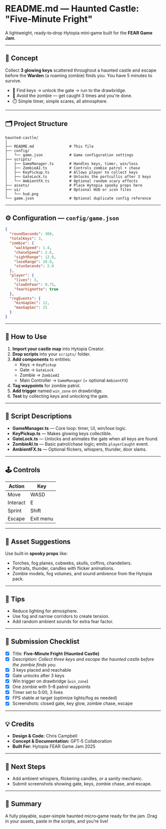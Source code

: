 # README.md — Haunted Castle: "Five‑Minute Fright"

A lightweight, ready‑to‑drop Hytopia mini‑game built for the **FEAR Game Jam**.

---

## 🎯 Concept

Collect **3 glowing keys** scattered throughout a haunted castle and escape before the **Warden** (a roaming zombie) finds you. You have 5 minutes to survive.

- 🔑 Find keys → unlock the gate → run to the drawbridge.
- 🧟 Avoid the zombie — get caught 3 times and you're done.
- ⏱️ Simple timer, simple scares, all atmosphere.

---

## 🗂️ Project Structure

```
haunted-castle/
│
├── README.md                # This file
├── config/
│   └── game.json            # Game configuration settings
├── scripts/
│   ├── GameManager.ts       # Handles keys, timer, win/loss
│   ├── ZombieAI.ts          # Controls zombie patrol + chase
│   ├── KeyPickup.ts         # Allows player to collect keys
│   ├── GateLock.ts          # Unlocks the portcullis after 3 keys
│   └── AmbientFX.ts         # Optional random scary effects
├── assets/                  # Place Hytopia spooky props here
├── ui/                      # Optional HUD or icon files
│   └── hud.png
└── game.json                # Optional duplicate config reference
```

---

## ⚙️ Configuration — `config/game.json`

```json
{
  "roundSeconds": 300,
  "totalKeys": 3,
  "zombie": {
    "walkSpeed": 1.4,
    "chaseSpeed": 2.6,
    "sightRange": 12.0,
    "loseRange": 18.0,
    "stunSeconds": 2.0
  },
  "player": {
    "lives": 3,
    "slowOnFear": 0.75,
    "fearVignette": true
  },
  "rngEvents": {
    "minGapSec": 12,
    "maxGapSec": 25
  }
}
```

---

## 🧩 How to Use

1. **Import your castle map** into Hytopia Creator.
2. **Drop scripts** into your `scripts/` folder.
3. **Add components** to entities:
   - Keys → `KeyPickup`
   - Gate → `GateLock`
   - Zombie → `ZombieAI`
   - Main Controller → `GameManager` (+ optional `AmbientFX`)
4. **Tag waypoints** for zombie patrol.
5. **Add trigger** named `win_zone` on drawbridge.
6. **Test** by collecting keys and unlocking the gate.

---

## 🧙 Script Descriptions

- **GameManager.ts** — Core loop: timer, UI, win/lose logic.
- **KeyPickup.ts** — Makes glowing keys collectible.
- **GateLock.ts** — Unlocks and animates the gate when all keys are found.
- **ZombieAI.ts** — Basic patrol/chase logic; emits `playerCaught` event.
- **AmbientFX.ts** — Optional flickers, whispers, thunder, door slams.

---

## 🕹️ Controls

| Action   | Key       |
| -------- | --------- |
| Move     | WASD      |
| Interact | E         |
| Sprint   | Shift     |
| Escape   | Exit menu |

---

## 🎨 Asset Suggestions

Use built‑in **spooky props** like:
- Torches, fog planes, cobwebs, skulls, coffins, chandeliers.
- Portraits, thunder, candles with flicker animations.
- Zombie models, fog volumes, and sound ambience from the Hytopia pack.

---

## 🧠 Tips
- Reduce lighting for atmosphere.
- Use fog and narrow corridors to create tension.
- Add random ambient sounds for extra fear factor.

---

## 🏁 Submission Checklist
- [x] Title: **Five‑Minute Fright (Haunted Castle)**
- [x] Description: *Collect three keys and escape the haunted castle before the zombie finds you.*
- [x] 3 keys placed and reachable
- [x] Gate unlocks after 3 keys
- [x] Win trigger on drawbridge (`win_zone`)
- [x] One zombie with 5–8 patrol waypoints
- [x] Timer set to 5:00, 3 lives
- [x] FPS stable at target (optimize lights/fog as needed)
- [x] Screenshots: closed gate, key glow, zombie chase, escape

---

## 💡 Credits
- **Design & Code:** Chris Campbell
- **Concept & Documentation:** GPT‑5 Collaboration
- **Built For:** Hytopia FEAR Game Jam 2025

---

## 🔮 Next Steps
- Add ambient whispers, flickering candles, or a sanity mechanic.
- Submit screenshots showing gate, keys, zombie chase, and escape.

---

## 🏰 Summary
A fully playable, super‑simple haunted micro‑game ready for the jam. Drag in your assets, paste in the scripts, and you’re live!
